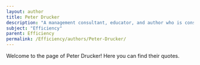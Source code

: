 ```yaml
---
layout: author
title: Peter Drucker
description: "A management consultant, educator, and author who is considered the father of modern management. Drucker emphasized the importance of efficiency in business practices and management."
subject: "Efficiency"
parent: Efficiency
permalink: /Efficiency/authors/Peter-Drucker/
---
```


Welcome to the page of Peter Drucker! Here you can find their quotes.
